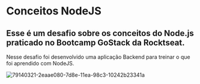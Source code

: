 # Conceitos NodeJS

## Esse é um desafio sobre os conceitos do Node.js praticado no Bootcamp GoStack da Rocktseat.

Nesse desafio foi desenvolvido uma aplicação Backend para treinar o que foi aprendido com NodeJS.

![79140321-2eaae080-7d8e-11ea-98c3-10242b23341a](https://user-images.githubusercontent.com/30738742/79281954-48315280-7e8a-11ea-9dcd-b443025e5f57.png)
